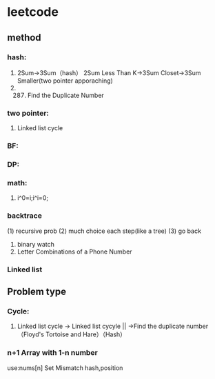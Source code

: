 # leetcode
## method
### hash:
1. 2Sum->3Sum（hash）
   2Sum Less Than K->3Sum Closet->3Sum Smaller(two pointer apporaching)
2. 287. Find the Duplicate Number
### two pointer:
1. Linked list cycle
### BF:
### DP:
### math: 
1. i^0=i;i^i=0;
### backtrace
  (1) recursive prob
  (2) much choice each step(like a tree)
  (3) go back
1. binary watch 
2. Letter Combinations of a Phone Number
### Linked list
## Problem type
### Cycle:
1. Linked list cycle -> Linked list cycyle || ->Find the duplicate number（Floyd's Tortoise and Hare）（Hash）
### n+1 Array with 1-n number
 use:nums[n]
  Set Mismatch hash,position
